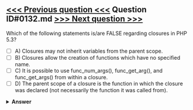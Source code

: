[<<< Previous question <<<](0131.md)   Question ID#0132.md   [>>> Next question >>>](0133.md)
---

Which of the following statements is/are FALSE regarding closures in PHP 5.3?

- [ ] A) Closures may not inherit variables from the parent scope.
- [ ] B) Closures allow the creation of functions which have no specified name.
- [ ] C) It is possible to use func_num_args(), func_get_arg(), and func_get_args() from within a closure.
- [ ] D) The parent scope of a closure is the function in which the closure was declared (not necessarily the function it was called from).

<details><summary><b>Answer</b></summary>
<p>
  Answer: <strong>A</strong>
</p>
</details>

